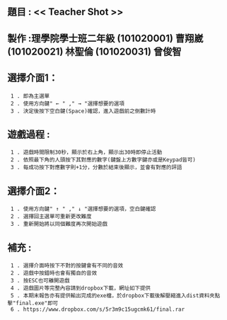 
題目 : << Teacher Shot  >>
-----------------
製作 :理學院學士班二年級 (101020001) 曹翔崴(101020021) 林聖倫 (101020031) 曾俊智
-----------------

選擇介面1：
-----------------

     1 . 即為主選單
     2 . 使用方向鍵" ← " ," → "選擇想要的選項
     3 . 決定後按下空白鍵(Space)確認，進入遊戲前之倒數計時

遊戲過程 :
----------------

     1 . 遊戲時間限制30秒，顯示於右上角，顯示出30時即停止活動
     2 . 依照最下角的人頭按下其對應的數字(鍵盤上方數字鍵亦或是Keypad皆可)
     3 . 每成功按下對應數字則+1分，分數於結束後顯示，並會有對應的評語

選擇介面2：
-----------------

     1 . 使用方向鍵" ↑ " ," ↓ "選擇想要的選項，空白鍵確認
     2 . 選擇回主選單可重新更改難度
     3 . 重新開始將以同個難度再次開始遊戲
     
補充 :
-----------------

     1 . 選擇介面時按下不對的按鍵會有不同的音效
     2 . 遊戲中按錯時也會有獨自的音效
     3 . 按ESC也可離開遊戲
     4 . 遊戲圖片等完整內容請到dropbox下載，網址如下提供
     5 . 本期末報告亦有提供輸出完成的exe檔，於dropbox下載後解壓縮進入dist資料夾點擊"final.exe"即可
     6 . https://www.dropbox.com/s/5r3m9c15ugcmk61/final.rar
     
